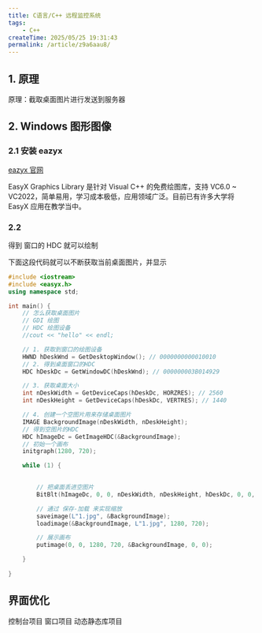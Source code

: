 ```yaml
---
title: C语言/C++ 远程监控系统
tags:
    - C++
createTime: 2025/05/25 19:31:43
permalink: /article/z9a6aau8/
---
```


## 1. 原理
原理：截取桌面图片进行发送到服务器

## 2. Windows 图形图像

### 2.1 安装 eazyx

[eazyx 官网](https://easyx.cn/)

EasyX Graphics Library 是针对 Visual C++ 的免费绘图库，支持 VC6.0 ~ VC2022，简单易用，学习成本极低，应用领域广泛。目前已有许多大学将 EasyX 应用在教学当中。


### 2.2 

得到 窗口的 HDC 就可以绘制

下面这段代码就可以不断获取当前桌面图片，并显示

```C++
#include <iostream>
#include <easyx.h>
using namespace std;

int main() {
	// 怎么获取桌面图片
	// GDI 绘图
	// HDC 绘图设备
	//cout << "hello" << endl;

	// 1. 获取到窗口的绘图设备
	HWND hDeskWnd = GetDesktopWindow(); // 0000000000010010
	// 2. 得到桌面窗口的HDC
	HDC hDeskDc = GetWindowDC(hDeskWnd); // 000000003B014929

	// 3. 获取桌面大小
	int nDeskWidth = GetDeviceCaps(hDeskDc, HORZRES); // 2560
	int nDeskHeight = GetDeviceCaps(hDeskDc, VERTRES); // 1440

	// 4. 创建一个空图片用来存储桌面图片
	IMAGE BackgroundImage(nDeskWidth, nDeskHeight);
	// 得到空图片的HDC
	HDC hImageDc = GetImageHDC(&BackgroundImage);
	// 初始一个画布
	initgraph(1280, 720);

	while (1) {
		

		// 把桌面丢进空图片
		BitBlt(hImageDc, 0, 0, nDeskWidth, nDeskHeight, hDeskDc, 0, 0, SRCCOPY);

		// 通过 保存-加载 来实现缩放
		saveimage(L"1.jpg", &BackgroundImage);
		loadimage(&BackgroundImage, L"1.jpg", 1280, 720);

		// 展示画布
		putimage(0, 0, 1280, 720, &BackgroundImage, 0, 0);

	}
	
}
```

## 界面优化

控制台项目 窗口项目 动态静态库项目

